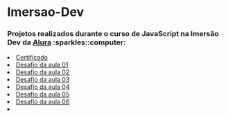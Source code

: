 <h1>Imersao-Dev</h1>

<h3> Projetos realizados durante o curso de JavaScript na Imersão Dev da <a href="https://www.alura.com.br/">Alura</a> :sparkles::computer:</h3>

<li><a href = "https://github.com/alannapaiva/Imersao-Dev/tree/main/Aula10">Certificado</a></li>
<li><a href = "https://github.com/alannapaiva/Imersao-Dev/tree/main/Aula01">Desafio da aula 01</a></li>
<li><a href = "https://github.com/alannapaiva/Imersao-Dev/tree/main/Aula02">Desafio da aula 02</a></li>
<li><a href = "https://github.com/alannapaiva/Imersao-Dev/tree/main/Aula03">Desafio da aula 03</a></li>
<li><a href = "https://github.com/alannapaiva/Imersao-Dev/tree/main/Aula04">Desafio da aula 04</a></li>
<li><a href = "https://github.com/alannapaiva/Imersao-Dev/tree/main/Aula05">Desafio da aula 05</a></li>
<li><a href = "https://github.com/alannapaiva/Imersao-Dev/tree/main/Aula06">Desafio da aula 06</a></li>


<li><img href = "https://images4.alphacoders.com/100/thumb-350-1008904.png"></li>




